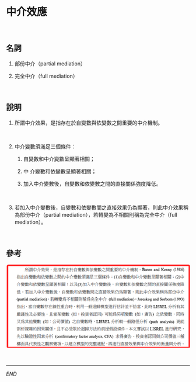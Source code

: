 # 中介效應

<br>

## 名詞

1. 部份中介（partial mediation）

2. 完全中介（full mediation）

<br>

## 說明

1. 所謂中介效果，是指存在於自變數與依變數之間重要的中介機制。

<br>

2. 中介變數須滿足三個條件：

    1) 自變數和中介變數呈顯著相關；

    2) 中 介變數和依變數呈顯著相關；

    3) 加入中介變數後，自變數和依變數之間的直接關係強度降低。

<br>

3. 若加入中介變數後，自變數和依變數間之直接效果仍為顯著，則此中介效果稱為部份中介（partial mediation），若轉變為不相關則稱為完全中介（full mediation）。

<br>

## 參考

![](images/img_23.png)

<br>

___

_END_